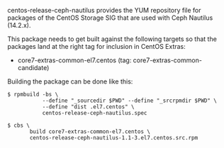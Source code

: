 centos-release-ceph-nautilus provides the YUM repository file for packages of
the CentOS Storage SIG that are used with Ceph Nautilus (14.2.x).

This package needs to get built against the following targets so that the
packages land at the right tag for inclusion in CentOS Extras:

 - core7-extras-common-el7.centos (tag: core7-extras-common-candidate)


Building the package can be done like this:

    $ rpmbuild -bs \
               --define "_sourcedir $PWD" --define "_srcrpmdir $PWD" \
               --define "dist .el7.centos" \
               centos-release-ceph-nautilus.spec

    $ cbs \
           build core7-extras-common-el7.centos \
           centos-release-ceph-nautilus-1.1-3.el7.centos.src.rpm
